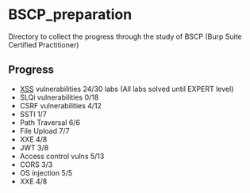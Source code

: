 # BSCP_preparation
Directory to collect the progress through the study of BSCP (Burp Suite Certified Practitioner)

## Progress
 - [XSS](./xxs/xss.md) vulnerabilities 24/30 labs (All labs solved until EXPERT level)
 - SLQi vulnerabilities 0/18
 - CSRF vulnerabilities 4/12
 - SSTI 1/7
 - Path Traversal 6/6
 - File Upload 7/7
 - XXE 4/8
 - JWT 3/8
 - Access control vulns 5/13
 - CORS 3/3
 - OS injection 5/5
 - XXE 4/8
